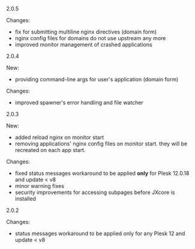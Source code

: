 
2.0.5

Changes:
* fix for submitting multiline nginx directives (domain form)
* nginx config files for domains do not use upstream any more
* improved monitor management of crashed applications

2.0.4

New:
* providing command-line args for user's application (domain form)

Changes:
* improved spawner's error handling and file watcher


2.0.3

New:
* added reload nginx on monitor start
* removing applications' nginx config files on monitor start. they will be recreated on each app start.


Changes:
* fixed status messages workaround to be applied **only** for Plesk 12.0.18 and update < v8
* minor warning fixes
* security improvements for accessing subpages before JXcore is installed


2.0.2

Changes:
* status messages workaround to be applied only for any Plesk 12 and update < v8
